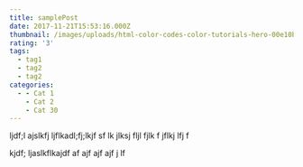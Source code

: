 ```yaml
---
title: samplePost
date: 2017-11-21T15:53:16.000Z
thumbnail: /images/uploads/html-color-codes-color-tutorials-hero-00e10b1f.jpg
rating: '3'
tags:
  - tag1
  - tag2
  - tag2
categories:
  - - Cat 1
    - Cat 2
    - Cat 30
---
```


ljdf;l ajslkfj ljflkadl;fj;lkjf sf lk jlksj fljl fjlk f jflkj lfj f

<!-- More -->

kjdf; ljaslkflkajdf
af
ajf
ajf
ajf
j
lf
